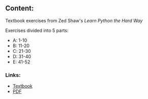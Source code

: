 ## Content:
Textbook exercises from Zed Shaw's *Learn Python the Hard Way*

Exercises divided into 5 parts:
* A: 1-10
* B: 11-20
* C: 21-30
* D: 31-40
* E: 41-52


### Links:
* [Textbook](https://learnpythonthehardway.org/book/)
* [PDF](http://files.meetup.com/18552511/Learn%20Python%20The%20Hard%20Way%203rd%20Edition%20V413HAV.pdf)
